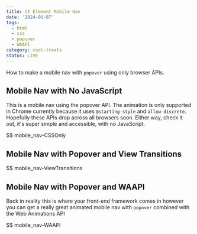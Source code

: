 ```yaml
---
title: UI Element Mobile Nav
date: '2024-06-07'
tags:
  - html
  - css
  - popover
  - WAAPI
category: cool-treats
status: LIVE
---
```


How to make a mobile nav with `popover` using only browser APIs.

<!-- excerpt -->

## Mobile Nav with No JavaScript

This is a mobile nav using the popover API. The animation is only supported in Chrome currently because it uses `@starting-style` and `allow-discrete`. Hopefully these APIs drop across all browsers soon. Either way, check it out, it's super simple and accessible, with no JavaScript.

$$ mobile_nav-CSSOnly

## Mobile Nav with Popover and View Transitions

$$ mobile_nav-ViewTransitions

## Mobile Nav with Popover and WAAPI

Back in reality this is where your front-end framework comes in however you can get a really great animated mobile nav with `popover` combined with the Web Animations API

$$ mobile_nav-WAAPI